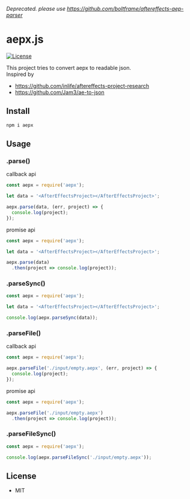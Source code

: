 *Deprecated. please use https://github.com/boltframe/aftereffects-aep-parser*
 
# aepx.js
[![License](https://img.shields.io/badge/license-MIT-blue.svg)](https://github.com/actumn/aepx.js/blob/master/LICENSE)

This project tries to convert aepx to readable json.  
Inspired by 
- https://github.com/inlife/aftereffects-project-research
- https://github.com/Jam3/ae-to-json

## Install
```bash
npm i aepx
```

## Usage
### .parse()
callback api
```javascript
const aepx = require('aepx');

let data = '<AfterEffectsProject></AfterEffectsProject>';

aepx.parse(data, (err, project) => {
  console.log(project);
});
```
promise api
```javascript
const aepx = require('aepx');

let data = '<AfterEffectsProject></AfterEffectsProject>';

aepx.parse(data)
  .then(project => console.log(project));
```

### .parseSync()
```javascript
const aepx = require('aepx');

let data = '<AfterEffectsProject></AfterEffectsProject>';

console.log(aepx.parseSync(data));
```

### .parseFile()
callback api
```javascript
const aepx = require('aepx');

aepx.parseFile('./input/empty.aepx', (err, project) => {
  console.log(project);
});
```
promise api
```javascript
const aepx = require('aepx');

aepx.parseFile('./input/empty.aepx')
  .then(project => console.log(project));
```

### .parseFileSync()
```javascript
const aepx = require('aepx');

console.log(aepx.parseFileSync('./input/empty.aepx'));
```

## License
- MIT
